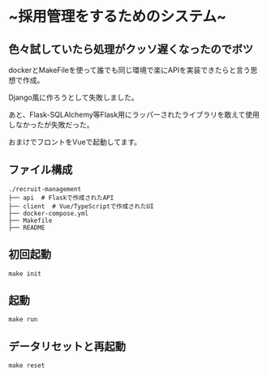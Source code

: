 # ~採用管理をするためのシステム~
## 色々試していたら処理がクッソ遅くなったのでボツ

dockerとMakeFileを使って誰でも同じ環境で楽にAPIを実装できたらと言う思想で作成。

Django風に作ろうとして失敗しました。

あと、Flask-SQLAlchemy等Flask用にラッパーされたライブラリを敢えて使用しなかったが失敗だった。

おまけでフロントをVueで起動してます。


## ファイル構成

```
./recruit-management
├── api  # Flaskで作成されたAPI
├── client  # Vue/TypeScriptで作成されたUI
├── docker-compose.yml
├── Makefile
├── README
```

## 初回起動

```
make init
```

## 起動

```
make run
```

## データリセットと再起動

```
make reset
```
